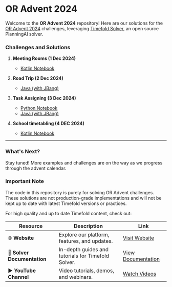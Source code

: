 # OR Advent 2024

Welcome to the **OR Advent 2024** repository! 
Here are our solutions for the [OR Advent 2024](https://advent.bmenendez.com/) challenges,
leveraging [Timefold Solver](https://timefold.ai/open-source-solver), an open source PlanningAI solver.

### Challenges and Solutions

1. **Meeting Rooms (1 Dec 2024)**
    - [Kotlin Notebook](dec-01-meeting-rooms/dec-01-meeting-rooms-kotlin.ipynb)

2. **Road Trip (2 Dec 2024)**
    - [Java (with JBang)](dec-02-road-trip/java)

3. **Task Assigning (3 Dec 2024)**
   - [Python Notebook](dec-03-task-assigning/python/dec-3-task-assigning-python.ipynb)
   - [Java (with JBang)](dec-03-task-assigning/java)
  
4. **School timetabling (4 DEC 2024)**
   - [Kotlin Notebook](dec-04-school-timetabling/dec-04-school-timetabling-kotlin.ipynb)

---

### What's Next?

Stay tuned! More examples and challenges are on the way as we progress through the advent calendar.

### Important Note
The code in this repository is purely for solving OR Advent challenges.
These solutions are not production-grade implementations and will not be kept up to date with latest Timefold versions or practices.

For high quality and up to date Timefold content, check out:

| Resource                    | Description                                        | Link                                                                               |
|-----------------------------|----------------------------------------------------|------------------------------------------------------------------------------------|
| 🌐 **Website**              | Explore our platform, features, and updates.       | [Visit Website](https://timefold.ai/)                                              |
| 📖 **Solver Documentation** | In-depth guides and tutorials for Timefold Solver. | [View Documentation](https://docs.timefold.ai/timefold-solver/latest/introduction) |
| ▶️ **YouTube Channel**      | Video tutorials, demos, and webinars.              | [Watch Videos](https://www.youtube.com/@timefold)                                  |

